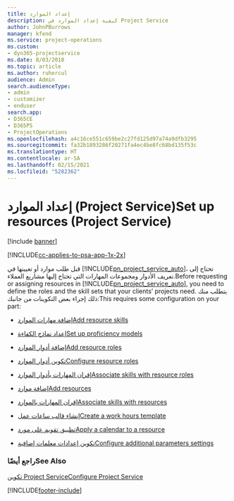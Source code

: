 ```yaml
---
title: إعداد الموارد
description: كيفية إعداد الموارد في Project Service
author: JohnPBurrows
manager: kfend
ms.service: project-operations
ms.custom:
- dyn365-projectservice
ms.date: 8/03/2018
ms.topic: article
ms.author: ruhercul
audience: Admin
search.audienceType:
- admin
- customizer
- enduser
search.app:
- D365CE
- D365PS
- ProjectOperations
ms.openlocfilehash: a4c16ce551c659be2c27fd125d97a74a9dfb3295
ms.sourcegitcommit: fa32b1893286f20271fa4ec4be8fc68bd135f53c
ms.translationtype: HT
ms.contentlocale: ar-SA
ms.lasthandoff: 02/15/2021
ms.locfileid: "5282362"
---
```

# <a name="set-up-resources-project-service"></a><span data-ttu-id="aed92-103">إعداد الموارد (Project Service)</span><span class="sxs-lookup"><span data-stu-id="aed92-103">Set up resources (Project Service)</span></span>

[!include [banner](../includes/psa-now-project-operations.md)]

[!INCLUDE[cc-applies-to-psa-app-1x-2x](../includes/cc-applies-to-psa-app-1x-2x.md)]

<span data-ttu-id="aed92-104">قبل طلب موارد أو تعيينها في [!INCLUDE[pn_project_service_auto](../includes/pn-project-service-auto.md)]، تحتاج إلى تعريف الأدوار ومجموعات المهارات التي تحتاج إليها مشاريع العملاء.</span><span class="sxs-lookup"><span data-stu-id="aed92-104">Before requesting or assigning resources in [!INCLUDE[pn_project_service_auto](../includes/pn-project-service-auto.md)], you need to define the roles and the skill sets that your clients’ projects need.</span></span> <span data-ttu-id="aed92-105">يتطلب منك ذلك إجراء بعض التكوينات من جانبك:</span><span class="sxs-lookup"><span data-stu-id="aed92-105">This requires some configuration on your part:</span></span>  
  
-   [<span data-ttu-id="aed92-106">إضافة مهارات الموارد</span><span class="sxs-lookup"><span data-stu-id="aed92-106">Add resource skills</span></span>](../psa/add-resource-skills.md)  
  
-   [<span data-ttu-id="aed92-107">إعداد نماذج الكفاءة</span><span class="sxs-lookup"><span data-stu-id="aed92-107">Set up proficiency models</span></span>](../psa/set-up-proficiency-models.md)  
  
-   [<span data-ttu-id="aed92-108">إضافة أدوار الموارد</span><span class="sxs-lookup"><span data-stu-id="aed92-108">Add resource roles</span></span>](../psa/add-resource-roles.md)  
  
-   [<span data-ttu-id="aed92-109">تكوين أدوار الموارد</span><span class="sxs-lookup"><span data-stu-id="aed92-109">Configure resource roles</span></span>](../psa/configure-resource-roles.md)  
  
-   [<span data-ttu-id="aed92-110">إقران المهارات بأدوار الموارد</span><span class="sxs-lookup"><span data-stu-id="aed92-110">Associate skills with resource roles</span></span>](../psa/associate-skills-with-resource-roles.md)  
  
-   [<span data-ttu-id="aed92-111">إضافة موارد</span><span class="sxs-lookup"><span data-stu-id="aed92-111">Add resources</span></span>](../psa/add-resources.md)  
  
-   [<span data-ttu-id="aed92-112">إقران المهارات بالموارد</span><span class="sxs-lookup"><span data-stu-id="aed92-112">Associate skills with resources</span></span>](../psa/associate-skills-with-resources.md)  
  
-   [<span data-ttu-id="aed92-113">إنشاء قالب ساعات عمل</span><span class="sxs-lookup"><span data-stu-id="aed92-113">Create a work hours template</span></span>](../psa/create-work-hours-template.md)  
  
-   [<span data-ttu-id="aed92-114">تطبيق تقويم على مورد</span><span class="sxs-lookup"><span data-stu-id="aed92-114">Apply a calendar to a resource</span></span>](../psa/apply-calendar-resource.md)  
  
-   [<span data-ttu-id="aed92-115">تكوين إعدادات معلمات إضافية</span><span class="sxs-lookup"><span data-stu-id="aed92-115">Configure additional parameters settings</span></span>](../psa/configure-additional-parameters-settings.md)  
  
### <a name="see-also"></a><span data-ttu-id="aed92-116">راجع أيضًا</span><span class="sxs-lookup"><span data-stu-id="aed92-116">See Also</span></span>  
 [<span data-ttu-id="aed92-117">تكوين Project Service</span><span class="sxs-lookup"><span data-stu-id="aed92-117">Configure Project Service</span></span>](../psa/configure.md)


[!INCLUDE[footer-include](../includes/footer-banner.md)]
